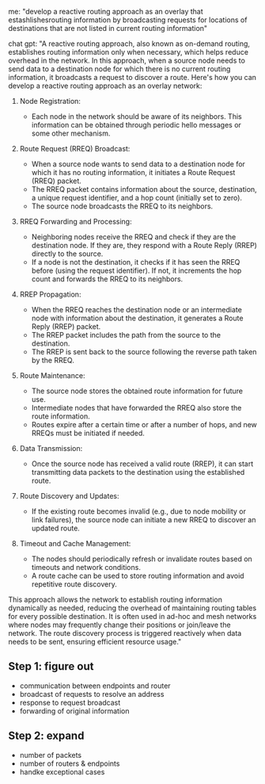 me: "develop a reactive routing approach as an overlay that estashlishesrouting information by broadcasting requests for locations of destinations that are not listed in current routing information"

chat gpt: "A reactive routing approach, also known as on-demand routing, establishes routing information only when necessary, which helps reduce overhead in the network. In this approach, when a source node needs to send data to a destination node for which there is no current routing information, it broadcasts a request to discover a route. Here's how you can develop a reactive routing approach as an overlay network:

1. Node Registration:
   - Each node in the network should be aware of its neighbors. This information can be obtained through periodic hello messages or some other mechanism.

2. Route Request (RREQ) Broadcast:
   - When a source node wants to send data to a destination node for which it has no routing information, it initiates a Route Request (RREQ) packet.
   - The RREQ packet contains information about the source, destination, a unique request identifier, and a hop count (initially set to zero).
   - The source node broadcasts the RREQ to its neighbors.

3. RREQ Forwarding and Processing:
   - Neighboring nodes receive the RREQ and check if they are the destination node. If they are, they respond with a Route Reply (RREP) directly to the source.
   - If a node is not the destination, it checks if it has seen the RREQ before (using the request identifier). If not, it increments the hop count and forwards the RREQ to its neighbors.

4. RREP Propagation:
   - When the RREQ reaches the destination node or an intermediate node with information about the destination, it generates a Route Reply (RREP) packet.
   - The RREP packet includes the path from the source to the destination.
   - The RREP is sent back to the source following the reverse path taken by the RREQ.

5. Route Maintenance:
   - The source node stores the obtained route information for future use.
   - Intermediate nodes that have forwarded the RREQ also store the route information.
   - Routes expire after a certain time or after a number of hops, and new RREQs must be initiated if needed.

6. Data Transmission:
   - Once the source node has received a valid route (RREP), it can start transmitting data packets to the destination using the established route.

7. Route Discovery and Updates:
   - If the existing route becomes invalid (e.g., due to node mobility or link failures), the source node can initiate a new RREQ to discover an updated route.

8. Timeout and Cache Management:
   - The nodes should periodically refresh or invalidate routes based on timeouts and network conditions.
   - A route cache can be used to store routing information and avoid repetitive route discovery.

This approach allows the network to establish routing information dynamically as needed, reducing the overhead of maintaining routing tables for every possible destination. It is often used in ad-hoc and mesh networks where nodes may frequently change their positions or join/leave the network. The route discovery process is triggered reactively when data needs to be sent, ensuring efficient resource usage."

## Step 1: figure out
- communication between endpoints and router
- broadcast of requests to resolve an address 
- response to request broadcast
- forwarding of original information

## Step 2: expand
- number of packets
- number of routers & endpoints
- handke exceptional cases